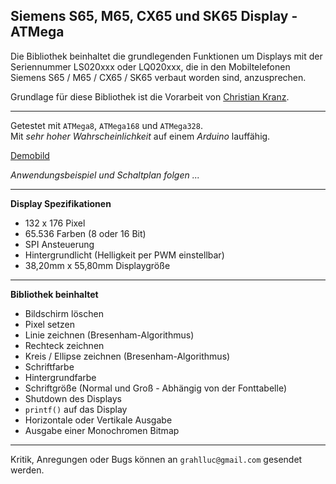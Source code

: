 Siemens S65, M65, CX65 und SK65 Display - ATMega
------------------------------------------------
  
Die Bibliothek beinhaltet die grundlegenden Funktionen um Displays mit der Seriennummer LS020xxx oder LQ020xxx, die in den Mobiltelefonen Siemens S65 / M65 / CX65 / SK65 verbaut worden sind, anzusprechen.

Grundlage für diese Bibliothek ist die Vorarbeit von [Christian Kranz](http://www.superkranz.de/christian/S65_Display/DisplayIndex.html "Christian Kranz - Homepage").
  
---  

Getestet mit `ATMega8`, `ATMega168` und `ATMega328`.  
Mit _sehr hoher Wahrscheinlichkeit_ auf einem _Arduino_ lauffähig.  
  
[Demobild](http://picul.de/view/2QU "Demobild")  
  
*Anwendungsbeispiel und Schaltplan folgen ...*
  
---
  
**Display Spezifikationen**
  * 132 x 176 Pixel
  * 65.536 Farben                       (8 oder 16 Bit)
  * SPI Ansteuerung
  * Hintergrundlicht                    (Helligkeit per PWM einstellbar)
  * 38,20mm x 55,80mm Displaygröße

---

**Bibliothek beinhaltet**
  * Bildschirm löschen
  * Pixel setzen
  * Linie zeichnen                      (Bresenham-Algorithmus)
  * Rechteck zeichnen
  * Kreis / Ellipse zeichnen            (Bresenham-Algorithmus)
  * Schriftfarbe
  * Hintergrundfarbe
  * Schriftgröße                        (Normal und Groß - Abhängig von der Fonttabelle)
  * Shutdown des Displays
  * `printf()` auf das Display
  * Horizontale oder Vertikale Ausgabe
  * Ausgabe einer Monochromen Bitmap

---

Kritik, Anregungen oder Bugs können an `grahlluc@gmail.com` gesendet werden.

